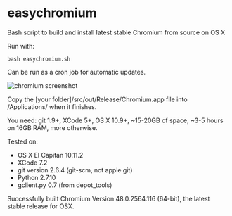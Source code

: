 # easychromium
Bash script to build and install latest stable Chromium from source on OS X  

Run with: 

    bash easychromium.sh

Can be run as a cron job for automatic updates.  

![chromium screenshot](https://raw.githubusercontent.com/the-bobo/easychromium/master/Chromium%20Screenshot.jpg)  

Copy the [your folder]/src/out/Release/Chromium.app file into /Applications/ when it finishes.  

You need: git 1.9+, XCode 5+, OS X 10.9+, ~15-20GB of space, ~3-5 hours on 16GB RAM, more otherwise.

Tested on:  
* OS X El Capitan 10.11.2  
* XCode 7.2  
* git version 2.6.4 (git-scm, not apple git)  
* Python 2.7.10  
* gclient.py 0.7 (from depot_tools)  

Successfully built Chromium Version 48.0.2564.116 (64-bit), the latest stable release for OSX.